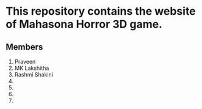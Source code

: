 <h1>This repository contains the website of Mahasona Horror 3D game. 
</h1>


<h2>Members</h2>

<ol>
  <li>Praveen</li>
  <li>MK Lakshitha</li>
  <li>Rashmi Shakini</li>
  <li></li>
  <li></li>
  <li></li>
  <li></li>
</ol>
